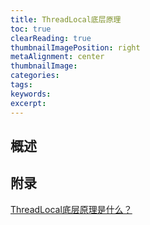 ```yaml
---
title: ThreadLocal底层原理
toc: true
clearReading: true
thumbnailImagePosition: right
metaAlignment: center
thumbnailImage:
categories:
tags:
keywords:
excerpt:
---
```

## 概述

## 附录
[ThreadLocal底层原理是什么？](https://developer.aliyun.com/article/787094?spm=a2c6h.13262185.0.0.46ad374dIQEYuz)